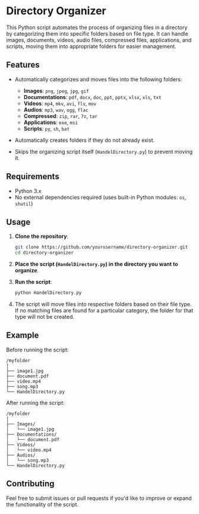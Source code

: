 # Directory Organizer

This Python script automates the process of organizing files in a directory by categorizing them into specific folders based on file type. It can handle images, documents, videos, audio files, compressed files, applications, and scripts, moving them into appropriate folders for easier management.

## Features

- Automatically categorizes and moves files into the following folders:
  - **Images**: `png`, `jpeg`, `jpg`, `gif`
  - **Documentations**: `pdf`, `docx`, `doc`, `ppt`, `pptx`, `xlsx`, `xls`, `txt`
  - **Videos**: `mp4`, `mkv`, `avi`, `flv`, `mov`
  - **Audios**: `mp3`, `wav`, `ogg`, `flac`
  - **Compressed**: `zip`, `rar`, `7z`, `tar`
  - **Applications**: `exe`, `msi`
  - **Scripts**: `py`, `sh`, `bat`
  
- Automatically creates folders if they do not already exist.
- Skips the organizing script itself (`HandelDirectory.py`) to prevent moving it.
  
## Requirements

- Python 3.x
- No external dependencies required (uses built-in Python modules: `os`, `shutil`)

## Usage

1. **Clone the repository**:
   ```bash
   git clone https://github.com/yourusername/directory-organizer.git
   cd directory-organizer
   ```

2. **Place the script (`HandelDirectory.py`) in the directory you want to organize**.

3. **Run the script**:
   ```bash
   python HandelDirectory.py
   ```

4. The script will move files into respective folders based on their file type. If no matching files are found for a particular category, the folder for that type will not be created.

## Example

Before running the script:

```
/myfolder
│
├── image1.jpg
├── document.pdf
├── video.mp4
├── song.mp3
└── HandelDirectory.py
```

After running the script:

```
/myfolder
│
├── Images/
│   └── image1.jpg
├── Documentations/
│   └── document.pdf
├── Videos/
│   └── video.mp4
├── Audios/
│   └── song.mp3
└── HandelDirectory.py
```

## Contributing

Feel free to submit issues or pull requests if you'd like to improve or expand the functionality of the script.
